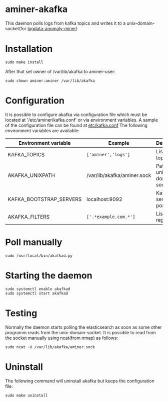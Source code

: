 # aminer-akafka

This daemon polls logs from kafka topics and writes it to a unix-domain-socket(for [logdata-anomaly-miner](https://github.com/ait-aecid/logdata-anomaly-miner.git))

# Installation

```
sudo make install
```

After that set owner of /var/lib/akafka to aminer-user:

```
sudo chown aminer:aminer /var/lib/akafka
```

# Configuration

It is possible to configure akafka via configuration file which must be located at '/etc/aminer/kafka.conf' or via environment variables. 
A sample of the configuration file can be found at [etc/kafka.conf](/etc/kafka.conf)
The following environment variables are available:

| Environment variable | Example | Description |
| -------------------- | ------- | ----------- |
| KAFKA_TOPICS         | `['aminer','logs']` | List of topics |
| AKAFKA_UNIXPATH      | /var/lib/akafka/aminer.sock | Path to the unix domain socket |
| KAFKA_BOOTSTRAP_SERVERS | localhost:9092 | Kafka server and port |
| AKAFKA_FILTERS       | `['.*example.com.*']` | List of regex filters |

# Poll manually

```
sudo /usr/local/bin/akafkad.py
```

# Starting the daemon

```
sudo systemctl enable akafkad
sudo systemctl start akafkad
```

# Testing

Normally the daemon starts polling the elasticsearch as soon as some other programm reads from the unix-domain-socket.
It is possible to read from the socket manually using ncat(from nmap) as follows:

```
sudo ncat -U /var/lib/akafka/aminer.sock
```

# Uninstall

The following command will uninstall akafka but keeps the configuration file:
```
sudo make uninstall
```
